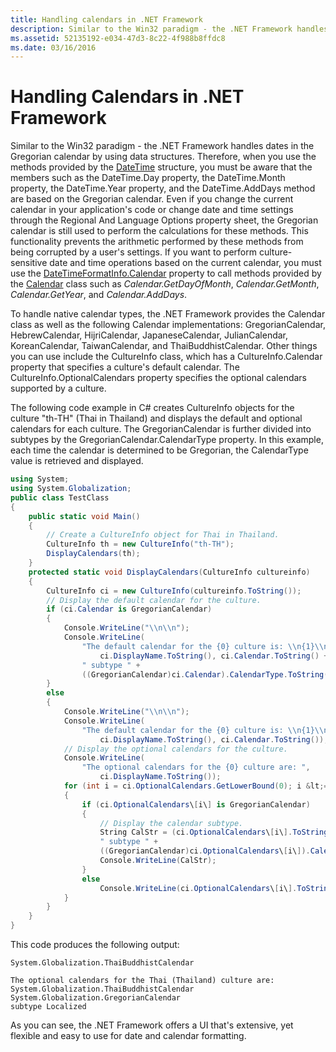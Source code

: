 ```yaml
---
title: Handling calendars in .NET Framework
description: Similar to the Win32 paradigm - the .NET Framework handles dates in the Gregorian calendar by using data structures.
ms.assetid: 52135192-e034-47d3-8c22-4f988b8ffdc8
ms.date: 03/16/2016
---
```


# Handling Calendars in .NET Framework

Similar to the Win32 paradigm - the .NET Framework handles dates in the Gregorian calendar by using data structures. Therefore, when you use the methods provided by the [DateTime](https://docs.microsoft.com/dotnet/api/system.datetime) structure, you must be aware that the members such as the DateTime.Day property, the DateTime.Month property, the DateTime.Year property, and the DateTime.AddDays method are based on the Gregorian calendar. Even if you change the current calendar in your application's code or change date and time settings through the Regional And Language Options property sheet, the Gregorian calendar is still used to perform the calculations for these methods. This functionality prevents the arithmetic performed by these methods from being corrupted by a user's settings. If you want to perform culture-sensitive date and time operations based on the current calendar, you must use the [DateTimeFormatInfo.Calendar](https://docs.microsoft.com/dotnet/api/system.globalization.datetimeformatinfo.calendar) property to call methods provided by the [Calendar](https://docs.microsoft.com/dotnet/api/system.web.ui.webcontrols.calendar) class such as *Calendar.GetDayOfMonth*, *Calendar.GetMonth*, *Calendar.GetYear*, and *Calendar.AddDays*.

To handle native calendar types, the .NET Framework provides the Calendar class as well as the following Calendar implementations: GregorianCalendar, HebrewCalendar, HijriCalendar, JapaneseCalendar, JulianCalendar, KoreanCalendar, TaiwanCalendar, and ThaiBuddhistCalendar. Other things you can use include the CultureInfo class, which has a CultureInfo.Calendar property that specifies a culture's default calendar. The CultureInfo.OptionalCalendars property specifies the optional calendars supported by a culture.

The following code example in C\# creates CultureInfo objects for the culture "th-TH" (Thai in Thailand) and displays the default and optional calendars for each culture. The GregorianCalendar is further divided into subtypes by the GregorianCalendar.CalendarType property. In this example, each time the calendar is determined to be Gregorian, the CalendarType value is retrieved and displayed.

```csharp
using System;
using System.Globalization;
public class TestClass
{
    public static void Main()
    {
        // Create a CultureInfo object for Thai in Thailand.
        CultureInfo th = new CultureInfo("th-TH");
        DisplayCalendars(th);
    }
    protected static void DisplayCalendars(CultureInfo cultureinfo)
    {
        CultureInfo ci = new CultureInfo(cultureinfo.ToString());
        // Display the default calendar for the culture.
        if (ci.Calendar is GregorianCalendar)
        {
            Console.WriteLine("\\n\\n");
            Console.WriteLine(
                "The default calendar for the {0} culture is: \\n{1}\\n\\n",
                    ci.DisplayName.ToString(), ci.Calendar.ToString() +
                " subtype " +
                ((GregorianCalendar)ci.Calendar).CalendarType.ToString());
        }
        else
        {
            Console.WriteLine("\\n\\n");
            Console.WriteLine(
                "The default calendar for the {0} culture is: \\n{1}\\n\\n",
                    ci.DisplayName.ToString(), ci.Calendar.ToString());
            // Display the optional calendars for the culture.
            Console.WriteLine(
                "The optional calendars for the {0} culture are: ",
                    ci.DisplayName.ToString());
            for (int i = ci.OptionalCalendars.GetLowerBound(0); i &lt;= ci.OptionalCalendars.GetUpperBound(0); i++)
            {
                if (ci.OptionalCalendars\[i\] is GregorianCalendar)
                {
                    // Display the calendar subtype.
                    String CalStr = (ci.OptionalCalendars\[i\].ToString() +
                    " subtype " +
                    ((GregorianCalendar)ci.OptionalCalendars\[i\]).CalendarType.ToString());
                    Console.WriteLine(CalStr);
                }
                else
                    Console.WriteLine(ci.OptionalCalendars\[i\].ToString());
            }
        }
    }
}
```

This code produces the following output:

```The default calendar for the Thai (Thailand) culture is:
System.Globalization.ThaiBuddhistCalendar

The optional calendars for the Thai (Thailand) culture are:
System.Globalization.ThaiBuddhistCalendar
System.Globalization.GregorianCalendar
subtype Localized
```

As you can see, the .NET Framework offers a UI that's extensive, yet flexible and easy to use for date and calendar formatting.
